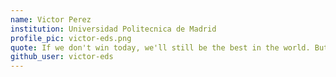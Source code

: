 ```yaml
---
name: Victor Perez
institution: Universidad Politecnica de Madrid
profile_pic: victor-eds.png
quote: If we don't win today, we'll still be the best in the world. But, if we do, we'll become legends.
github_user: victor-eds
---
```


